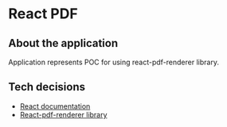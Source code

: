 # React PDF 

## About the application
Application represents POC for using react-pdf-renderer library.
 
## Tech decisions
- [React documentation](https://reactjs.org/)
- [React-pdf-renderer library](https://react-pdf.org/)
